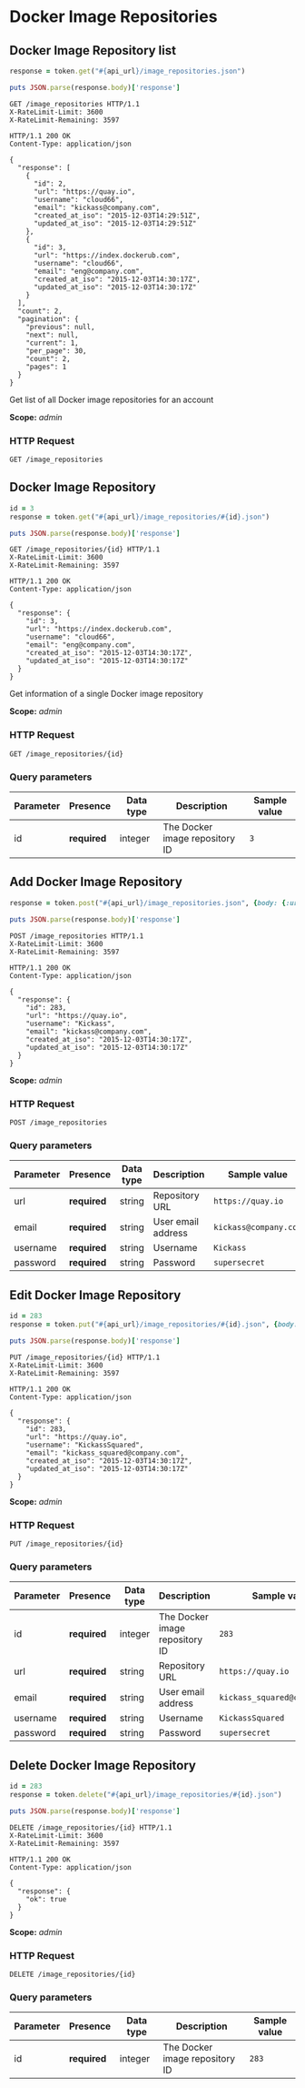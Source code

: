 # Docker Image Repositories

## Docker Image Repository list

```ruby
response = token.get("#{api_url}/image_repositories.json")

puts JSON.parse(response.body)['response']
```

```http
GET /image_repositories HTTP/1.1
X-RateLimit-Limit: 3600
X-RateLimit-Remaining: 3597
```

```http
HTTP/1.1 200 OK
Content-Type: application/json

{
  "response": [
    {
      "id": 2,
      "url": "https://quay.io",
      "username": "cloud66",
      "email": "kickass@company.com",
      "created_at_iso": "2015-12-03T14:29:51Z",
      "updated_at_iso": "2015-12-03T14:29:51Z"
    },
    {
      "id": 3,
      "url": "https://index.dockerub.com",
      "username": "cloud66",
      "email": "eng@company.com",
      "created_at_iso": "2015-12-03T14:30:17Z",
      "updated_at_iso": "2015-12-03T14:30:17Z"
    }
  ],
  "count": 2,
  "pagination": {
    "previous": null,
    "next": null,
    "current": 1,
    "per_page": 30,
    "count": 2,
    "pages": 1
  }
}
```

Get list of all Docker image repositories for an account

<aside class="notice">
<b>Scope:</b> <i>admin</i>
</aside>

### HTTP Request

`GET /image_repositories`

## Docker Image Repository

```ruby
id = 3
response = token.get("#{api_url}/image_repositories/#{id}.json")

puts JSON.parse(response.body)['response']
```

```http
GET /image_repositories/{id} HTTP/1.1
X-RateLimit-Limit: 3600
X-RateLimit-Remaining: 3597
```

```http
HTTP/1.1 200 OK
Content-Type: application/json

{
  "response": {
    "id": 3,
    "url": "https://index.dockerub.com",
    "username": "cloud66",
    "email": "eng@company.com",
    "created_at_iso": "2015-12-03T14:30:17Z",
    "updated_at_iso": "2015-12-03T14:30:17Z"
  }
}
```

Get information of a single Docker image repository

<aside class="notice">
<b>Scope:</b> <i>admin</i>
</aside>

### HTTP Request

`GET /image_repositories/{id}`

### Query parameters

Parameter | Presence | Data type | Description |  Sample value
--------- | ------- | ------- |----------- |  -------
id | **required** | integer | The Docker image repository ID | `3`

## Add Docker Image Repository

```ruby
response = token.post("#{api_url}/image_repositories.json", {body: {:url => 'https://quay.io', :email => 'kickass@company.com', :username => 'Kickass', :password => 'supersecret'}})

puts JSON.parse(response.body)['response']
```

```http
POST /image_repositories HTTP/1.1
X-RateLimit-Limit: 3600
X-RateLimit-Remaining: 3597
```

```http
HTTP/1.1 200 OK
Content-Type: application/json

{
  "response": {
    "id": 283,
    "url": "https://quay.io",
    "username": "Kickass",
    "email": "kickass@company.com",
    "created_at_iso": "2015-12-03T14:30:17Z",
    "updated_at_iso": "2015-12-03T14:30:17Z"
  }
}
```

<aside class="notice">
<b>Scope:</b> <i>admin</i>
</aside>

### HTTP Request

`POST /image_repositories`

### Query parameters

Parameter | Presence | Data type | Description |  Sample value
--------- | ------- | ------- |----------- |  -------
url | **required** | string | Repository URL | `https://quay.io`
email | **required** | string | User email address | `kickass@company.com`
username | **required** | string | Username | `Kickass`
password | **required** | string | Password | `supersecret`

## Edit Docker Image Repository

```ruby
id = 283
response = token.put("#{api_url}/image_repositories/#{id}.json", {body: {:url => 'https://quay.io', :email => 'kickass_squared@company.com', :username => 'KickassSquared', :password => 'supersecret'}})

puts JSON.parse(response.body)['response']
```

```http
PUT /image_repositories/{id} HTTP/1.1
X-RateLimit-Limit: 3600
X-RateLimit-Remaining: 3597
```

```http
HTTP/1.1 200 OK
Content-Type: application/json

{
  "response": {
    "id": 283,
    "url": "https://quay.io",
    "username": "KickassSquared",
    "email": "kickass_squared@company.com",
    "created_at_iso": "2015-12-03T14:30:17Z",
    "updated_at_iso": "2015-12-03T14:30:17Z"
  }
}
```

<aside class="notice">
<b>Scope:</b> <i>admin</i>
</aside>

### HTTP Request

`PUT /image_repositories/{id}`

### Query parameters

Parameter | Presence | Data type | Description |  Sample value
--------- | ------- | ------- |----------- |  -------
id | **required** | integer | The Docker image repository ID | `283`
url | **required** | string | Repository URL | `https://quay.io`
email | **required** | string | User email address | `kickass_squared@company.com`
username | **required** | string | Username | `KickassSquared`
password | **required** | string | Password | `supersecret`

## Delete Docker Image Repository

```ruby
id = 283
response = token.delete("#{api_url}/image_repositories/#{id}.json")

puts JSON.parse(response.body)['response']
```

```http
DELETE /image_repositories/{id} HTTP/1.1
X-RateLimit-Limit: 3600
X-RateLimit-Remaining: 3597
```

```http
HTTP/1.1 200 OK
Content-Type: application/json

{
  "response": {
    "ok": true
  }
}
```

<aside class="notice">
<b>Scope:</b> <i>admin</i>
</aside>

### HTTP Request

`DELETE /image_repositories/{id}`

### Query parameters

Parameter | Presence | Data type | Description |  Sample value
--------- | ------- | ------- |----------- |  -------
id | **required** | integer | The Docker image repository ID | `283`
